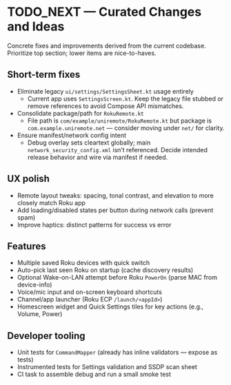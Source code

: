 # TODO_NEXT — Curated Changes and Ideas

Concrete fixes and improvements derived from the current codebase. Prioritize top section; lower items are nice-to-haves.

## Short-term fixes

- Eliminate legacy `ui/settings/SettingsSheet.kt` usage entirely
  - Current app uses `SettingsScreen.kt`. Keep the legacy file stubbed or remove references to avoid Compose API mismatches.
- Consolidate package/path for `RokuRemote.kt`
  - File path is `com/example/uniremote/RokuRemote.kt` but package is `com.example.uniremote.net` — consider moving under `net/` for clarity.
- Ensure manifest/network config intent
  - Debug overlay sets cleartext globally; main `network_security_config.xml` isn’t referenced. Decide intended release behavior and wire via manifest if needed.

## UX polish

- Remote layout tweaks: spacing, tonal contrast, and elevation to more closely match Roku app
- Add loading/disabled states per button during network calls (prevent spam)
- Improve haptics: distinct patterns for success vs error

## Features

- Multiple saved Roku devices with quick switch
- Auto-pick last seen Roku on startup (cache discovery results)
- Optional Wake-on-LAN attempt before Roku `PowerOn` (parse MAC from device-info)
- Voice/mic input and on-screen keyboard shortcuts
- Channel/app launcher (Roku ECP `/launch/<appId>`)
- Homescreen widget and Quick Settings tiles for key actions (e.g., Volume, Power)

## Developer tooling

- Unit tests for `CommandMapper` (already has inline validators — expose as tests)
- Instrumented tests for Settings validation and SSDP scan sheet
- CI task to assemble debug and run a small smoke test
